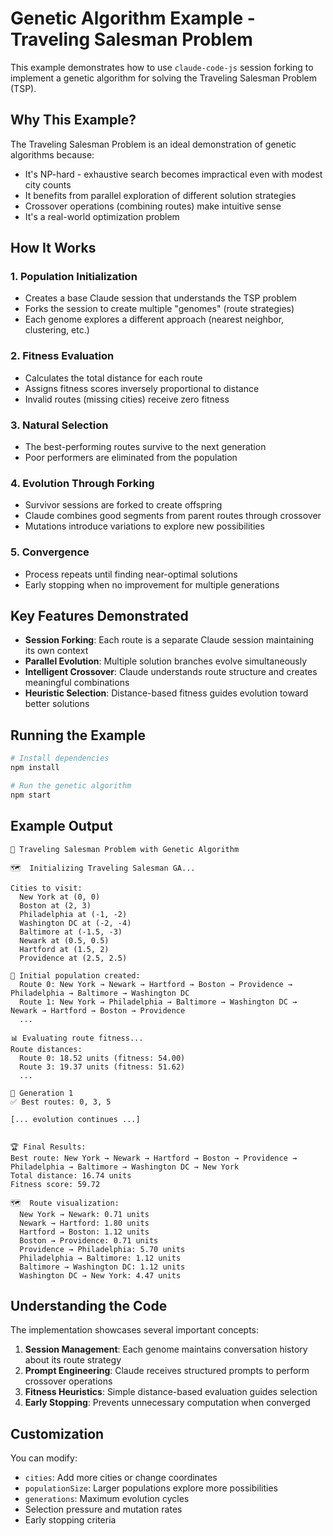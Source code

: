 # Genetic Algorithm Example - Traveling Salesman Problem

This example demonstrates how to use `claude-code-js` session forking to implement a genetic algorithm for solving the Traveling Salesman Problem (TSP).

## Why This Example?

The Traveling Salesman Problem is an ideal demonstration of genetic algorithms because:
- It's NP-hard - exhaustive search becomes impractical even with modest city counts
- It benefits from parallel exploration of different solution strategies
- Crossover operations (combining routes) make intuitive sense
- It's a real-world optimization problem

## How It Works

### 1. **Population Initialization**
- Creates a base Claude session that understands the TSP problem
- Forks the session to create multiple "genomes" (route strategies)
- Each genome explores a different approach (nearest neighbor, clustering, etc.)

### 2. **Fitness Evaluation**
- Calculates the total distance for each route
- Assigns fitness scores inversely proportional to distance
- Invalid routes (missing cities) receive zero fitness

### 3. **Natural Selection**
- The best-performing routes survive to the next generation
- Poor performers are eliminated from the population

### 4. **Evolution Through Forking**
- Survivor sessions are forked to create offspring
- Claude combines good segments from parent routes through crossover
- Mutations introduce variations to explore new possibilities

### 5. **Convergence**
- Process repeats until finding near-optimal solutions
- Early stopping when no improvement for multiple generations

## Key Features Demonstrated

- **Session Forking**: Each route is a separate Claude session maintaining its own context
- **Parallel Evolution**: Multiple solution branches evolve simultaneously
- **Intelligent Crossover**: Claude understands route structure and creates meaningful combinations
- **Heuristic Selection**: Distance-based fitness guides evolution toward better solutions

## Running the Example

```bash
# Install dependencies
npm install

# Run the genetic algorithm
npm start
```

## Example Output

```
🧬 Traveling Salesman Problem with Genetic Algorithm

🗺️  Initializing Traveling Salesman GA...

Cities to visit:
  New York at (0, 0)
  Boston at (2, 3)
  Philadelphia at (-1, -2)
  Washington DC at (-2, -4)
  Baltimore at (-1.5, -3)
  Newark at (0.5, 0.5)
  Hartford at (1.5, 2)
  Providence at (2.5, 2.5)

📍 Initial population created:
  Route 0: New York → Newark → Hartford → Boston → Providence → Philadelphia → Baltimore → Washington DC
  Route 1: New York → Philadelphia → Baltimore → Washington DC → Newark → Hartford → Boston → Providence
  ...

📊 Evaluating route fitness...
Route distances:
  Route 0: 18.52 units (fitness: 54.00)
  Route 3: 19.37 units (fitness: 51.62)
  ...

🔄 Generation 1
✅ Best routes: 0, 3, 5

[... evolution continues ...]


🏆 Final Results:
Best route: New York → Newark → Hartford → Boston → Providence → Philadelphia → Baltimore → Washington DC → New York
Total distance: 16.74 units
Fitness score: 59.72

🗺️  Route visualization:
  New York → Newark: 0.71 units
  Newark → Hartford: 1.80 units
  Hartford → Boston: 1.12 units
  Boston → Providence: 0.71 units
  Providence → Philadelphia: 5.70 units
  Philadelphia → Baltimore: 1.12 units
  Baltimore → Washington DC: 1.12 units
  Washington DC → New York: 4.47 units

```

## Understanding the Code

The implementation showcases several important concepts:

1. **Session Management**: Each genome maintains conversation history about its route strategy
2. **Prompt Engineering**: Claude receives structured prompts to perform crossover operations
3. **Fitness Heuristics**: Simple distance-based evaluation guides selection
4. **Early Stopping**: Prevents unnecessary computation when converged

## Customization

You can modify:
- `cities`: Add more cities or change coordinates
- `populationSize`: Larger populations explore more possibilities
- `generations`: Maximum evolution cycles
- Selection pressure and mutation rates
- Early stopping criteria